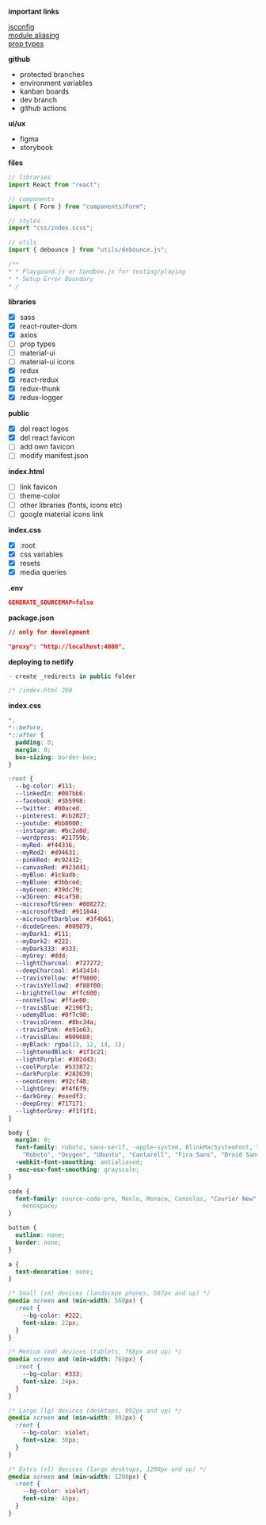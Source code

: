 **important links**

[jsconfig](https://code.visualstudio.com/docs/languages/jsconfig)  
[module aliasing](https://www.npmjs.com/package/module-alias)  
[prop types](https://www.npmjs.com/package/prop-types)

**github**

- protected branches
- environment variables
- kanban boards
- dev branch
- github actions

**ui/ux**

- figma
- storybook

**files**

```js
// libraries
import React from "react";

// components
import { Form } from "components/Form";

// styles
import "css/index.scss";

// utils
import { debounce } from "utils/debounce.js";

/**
* * Playgound.js or Sandbox.js for testing/playing
* * Setup Error Boundary
* /
```

**libraries**

- [x] sass
- [x] react-router-dom
- [x] axios
- [ ] prop types
- [ ] material-ui
- [ ] material-ui icons
- [x] redux
- [x] react-redux
- [x] redux-thunk
- [x] redux-logger

**public**

- [x] del react logos
- [x] del react favicon
- [ ] add own favicon
- [ ] modify manifest.json

**index.html**

- [ ] link favicon
- [ ] theme-color
- [ ] other libraries (fonts, icons etc)
- [ ] google material icons link

**index.css**

- [x] :root
- [x] css variables
- [x] resets
- [x] media queries

**.env**

```json
GENERATE_SOURCEMAP=false
```

**package.json**

```json
// only for development

"proxy": "http://localhost:4000",
```

**deploying to netlify**

```js
- create _redirects in public folder

/* /index.html 200
```

**index.css**

```css
*,
*::before,
*::after {
  padding: 0;
  margin: 0;
  box-sizing: border-box;
}

:root {
  --bg-color: #111;
  --linkedIn: #007bb6;
  --facebook: #3b5998;
  --twitter: #00aced;
  --pinterest: #cb2027;
  --youtube: #bb0000;
  --instagram: #bc2a8d;
  --wordpress: #21759b;
  --myRed: #f44336;
  --myRed2: #d94631;
  --pinkRed: #c92432;
  --canvasRed: #923d41;
  --myBlue: #1c8adb;
  --myBluee: #3bbced;
  --myGreen: #39dc79;
  --w3Green: #4caf50;
  --microsoftGreen: #008272;
  --microsoftRed: #911844;
  --microsoftDarblue: #3f4b61;
  --dcodeGreen: #009879;
  --myDark1: #111;
  --myDark2: #222;
  --myDark333: #333;
  --myGrey: #ddd;
  --lightCharcoal: #727272;
  --deepCharcoal: #141414;
  --travisYellow: #ff9800;
  --travisYellow2: #f88f00;
  --brightYellow: #ffc600;
  --nnnYellow: #ffae00;
  --travisBlue: #2196f3;
  --udemyBlue: #0f7c90;
  --travisGreen: #8bc34a;
  --travisPink: #e91e63;
  --travisBleu: #009688;
  --myBlack: rgba(13, 12, 14, 1);
  --lightenedBlack: #1f1c21;
  --lightPurple: #302d43;
  --coolPurple: #533872;
  --darkPurple: #282639;
  --neonGreen: #92cf48;
  --lightGrey: #f4f6f9;
  --darkGrey: #eaedf3;
  --deepGrey: #717171;
  --lighterGrey: #f1f1f1;
}

body {
  margin: 0;
  font-family: roboto, sans-serif, -apple-system, BlinkMacSystemFont, "Segoe UI",
    "Roboto", "Oxygen", "Ubuntu", "Cantarell", "Fira Sans", "Droid Sans", "Helvetica Neue";
  -webkit-font-smoothing: antialiased;
  -moz-osx-font-smoothing: grayscale;
}

code {
  font-family: source-code-pro, Menlo, Monaco, Consolas, "Courier New",
    monospace;
}

button {
  outline: none;
  border: none;
}

a {
  text-decoration: none;
}

/* Small (sm) devices (landscape phones, 567px and up) */
@media screen and (min-width: 568px) {
  :root {
    --bg-color: #222;
    font-size: 22px;
  }
}

/* Medium (md) devices (tablets, 768px and up) */
@media screen and (min-width: 768px) {
  :root {
    --bg-color: #333;
    font-size: 24px;
  }
}

/* Large (lg) devices (desktops, 992px and up) */
@media screen and (min-width: 992px) {
  :root {
    --bg-color: violet;
    font-size: 30px;
  }
}

/* Extra (xl) devices (large desktops, 1200px and up) */
@media screen and (min-width: 1200px) {
  :root {
    --bg-color: violet;
    font-size: 40px;
  }
}
```
